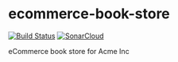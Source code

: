 # ecommerce-book-store

[![Build Status](https://travis-ci.org/ivan2yk/ecommerce-book-store.svg?branch=master)](https://travis-ci.org/ivan2yk/ecommerce-book-store) [![SonarCloud](https://sonarcloud.io/api/project_badges/measure?project=com.acme%3Aecommerce-book-store&metric=alert_status)](https://sonarcloud.io/dashboard?id=com.acme%3Aecommerce-book-store)

eCommerce book store for Acme Inc
